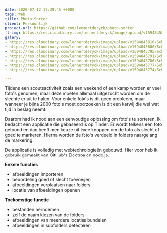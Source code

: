 ```yaml
---
date: 2020-07-12 17:39:45 +0000
tags: Web
title: Photo Sorter
client: Persoonlijk
project-url: https://github.com/lennertderyck/photo-sorter
ft-img: https://res.cloudinary.com/lennertderyck/image/upload/v1594845810/Schermafbeelding_2020-07-15_om_22.41.01_hxnnul.png
galery:
- https://res.cloudinary.com/lennertderyck/image/upload/v1594845810/Schermafbeelding_2020-07-15_om_22.41.01_hxnnul.png
- https://res.cloudinary.com/lennertderyck/image/upload/v1594845800/Schermafbeelding_2020-07-15_om_22.40.45_hdk882.png
- https://res.cloudinary.com/lennertderyck/image/upload/v1594845795/Schermafbeelding_2020-07-15_om_22.40.32_obm7bg.png
- https://res.cloudinary.com/lennertderyck/image/upload/v1594845791/Schermafbeelding_2020-07-15_om_22.40.24_hmw2xw.png
- https://res.cloudinary.com/lennertderyck/image/upload/v1594845786/Schermafbeelding_2020-07-15_om_22.39.14_r1omtx.png
- https://res.cloudinary.com/lennertderyck/image/upload/v1594845777/Schermafbeelding_2020-07-15_om_22.42.43_b7inky.png
- https://res.cloudinary.com/lennertderyck/image/upload/v1594845774/Schermafbeelding_2020-07-15_om_22.38.50_k6nl8d.png

---
```

Tijdens een scoutsactiviteit zoals een weekend of een kamp worden er veel foto's genomen, maar deze moeten allemaal uitgezocht worden om de slechte er uit te halen. Voor enkele foto's is dit geen probleem, maar wanneer je bijna 2000 foto's moet doorzoeken is dit een karwij die wel wat tijd in beslag neemt.

Daarom had ik nood aan een eenvoudige oplossing om foto's te sorteren. Ik bedacht een applicatie die gebaseerd is op Tinder. Er wordt telkens een foto getoond en dan heeft men keuze uit twee knoppen om de foto als slecht of goed te markeren. Hierna worden de foto's verdeeld in folders naargelang de markering.

De applicatie is volledig met webtechnologieën gebouwd. Hier voor heb ik gebruik gemaakt van GitHub's Electron en node.js.

**Enkele functies**

* afbeeldingen importeren
* beoordeling goed of slecht toevoegen
* afbeeldingen verplaatsen naar folders
* locatie van afbeeldingen openen

**Toekomstige functie**

* bestanden hernoemen
* zelf de naam kiezen van de folders
* afbeeldingen van meerdere locaties bundelen
* afbeeldingen in subfolders detecteren